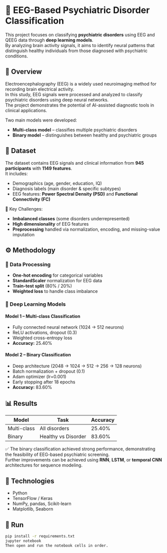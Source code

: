 # 🧠 EEG-Based Psychiatric Disorder Classification

This project focuses on classifying **psychiatric disorders** using EEG and QEEG data through **deep learning models**.  
By analyzing brain activity signals, it aims to identify neural patterns that distinguish healthy individuals from those diagnosed with psychiatric conditions.

## 📘 Overview
Electroencephalography (EEG) is a widely used neuroimaging method for recording brain electrical activity.  
In this study, EEG signals were processed and analyzed to classify psychiatric disorders using deep neural networks.  
The project demonstrates the potential of AI-assisted diagnostic tools in clinical applications.

Two main models were developed:
- **Multi-class model** – classifies multiple psychiatric disorders  
- **Binary model** – distinguishes between healthy and psychiatric groups  

## 📂 Dataset
The dataset contains EEG signals and clinical information from **945 participants** with **1149 features**.  
It includes:
- Demographics (age, gender, education, IQ)  
- Diagnosis labels (main disorder & specific subtypes)  
- EEG features: **Power Spectral Density (PSD)** and **Functional Connectivity (FC)**  

🧩 Key Challenges:  
- **Imbalanced classes** (some disorders underrepresented)  
- **High dimensionality** of EEG features  
- **Preprocessing** handled via normalization, encoding, and missing-value imputation  

## ⚙️ Methodology
### 🧪 Data Processing
- **One-hot encoding** for categorical variables  
- **StandardScaler** normalization for EEG data  
- **Train-test split** (80% / 20%)  
- **Weighted loss** to handle class imbalance  

### 🧠 Deep Learning Models
#### Model 1 – Multi-class Classification
- Fully connected neural network (1024 → 512 neurons)  
- ReLU activations, dropout (0.3)  
- Weighted cross-entropy loss  
- **Accuracy:** 25.40%  

#### Model 2 – Binary Classification
- Deep architecture (2048 → 1024 → 512 → 256 → 128 neurons)  
- Batch normalization + dropout (0.1)  
- Adam optimizer (lr=0.001)  
- Early stopping after 18 epochs  
- **Accuracy:** 83.60%  

## 📊 Results
| Model | Task | Accuracy |
|-------|------|-----------|
| Multi-class | All disorders | 25.40% |
| Binary | Healthy vs Disorder | 83.60% |

✅ The binary classification achieved strong performance, demonstrating the feasibility of EEG-based psychiatric screening.  
Further improvements can be achieved using **RNN**, **LSTM**, or **temporal CNN** architectures for sequence modeling.

## 🧰 Technologies
- Python  
- TensorFlow / Keras  
- NumPy, pandas, Scikit-learn  
- Matplotlib, Seaborn  

## 🚀 Run
```bash
pip install -r requirements.txt
jupyter notebook
Then open and run the notebook cells in order.

